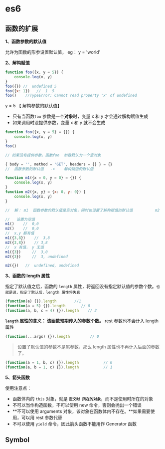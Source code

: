 # es6

## 函数的扩展

**1、函数参数的默认值**

允许为函数的形参设置默认值，     eg： y = 'world'



**2、解构赋值**

~~~js
function foo({x, y = 5}) {
    console.log(x, y)
}
foo({}) //  undefined 5
foo({x: 1})   //  1  5
foo()    //TypeError: Cannot read property 'x' of undefined
~~~

y = 5      【  解构参数的默认值】

- 只有当函数`foo` 参数是一个**对象**时，变量 x 和 y  才会通过解构赋值生成
- 如果调用时没提供参数，变量 x 和 y 就不会生成

~~~js
function foo({x, y = 5} = {}) {
    console.log(x, y)
}
foo()

// 如果没有提供参数，函数foo  参数默认为一个空对象
~~~

~~~js
{ body = '', method = 'GET', headers = {} } = {}
//  函数参数的默认值   ->    解构赋值的默认值
~~~

~~~js
function m1({x = 0, y = 0} = {}) {
    console.log(x, y)
}
function m2({x, y} = {x: 0, y: 0}) {
    console.log(x, y)
}

//  解： m1  函数参数的默认值是空对象，同时也设置了解构赋值的默认值          m2    函数参数的默认值  是一个有具体属性的对象，但是没有设置对象解构赋值的默认值

//   设置为空值
m1()    //  0,0
m2()    //  0,0
//  x,y 都有值
m1({3,8})    //  3,8
m2({3,8})    // 3,8
//  x 有值， y 无值
m1({3})     //  3,0
m2({3})     //  3, undefined

m2({})   //  undefined, undefined
~~~



**3、函数的 length 属性**

指定了默认值之后，函数的 `length` 属性，将返回没有指定默认值的参数个数。`也就是说，指定了默认后，length 属性将失真`

~~~js
(function(a) {}).length        //1
(function(a = 5) {}).length       // 0
(function(a, b, c = 4) {}).length    // 2
~~~

**`length` 属性的含义： 该函数预期传入的参数个数。** rest 参数也不会计入 length 属性

~~~js
(function(...args) {}).length         // 0
~~~

> 设置了默认值的参数不是尾参数，那么  length 属性也不再计入后面的参数了。

~~~js
(function(a = 1, b, c) {}).length           // 0
(function(a, b = 1, c) {}).length           // 1
~~~



**5、箭头函数**

使用注意点：

- 函数体内的 `this` 对象，就是 **`定义时 所在的对象`**，而不是使用时所在的对象
- 不可以当作构造函数，不可以使用 new  命令，否则会抛出一个错误
- **不可以使用 arguments 对象，该对象在函数体内不存在。**如果需要使用，可以用 rest 参数代替
- 不可以使用 `yield` 命令，因此箭头函数不能用作  Generator 函数





## Symbol



